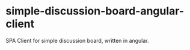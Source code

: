 # simple-discussion-board-angular-client
SPA Client for simple discussion board, written in angular.
